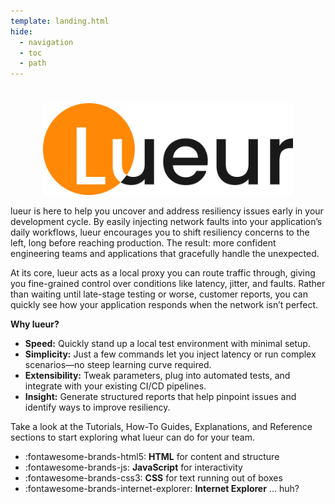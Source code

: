 ```yaml
---
template: landing.html
hide:
  - navigation
  - toc
  - path
---
```


#

<p align="center">
  <picture>
      <source srcset="/assets/lueur.svg" media="(prefers-color-scheme: light)">
      <source srcset="/assets/lueur-inverted.svg" media="(prefers-color-scheme: dark)">
      <img src="/assets/lueur.svg" width="400px">
  </picture>
</p>

lueur is here to help you uncover and address resiliency issues early in your
development cycle. By easily injecting network faults into your application’s
daily workflows, lueur encourages you to shift resiliency concerns to the left,
long before reaching production. The result: more confident engineering teams
and applications that gracefully handle the unexpected.

At its core, lueur acts as a local proxy you can route traffic through, giving
you fine-grained control over conditions like latency, jitter, and faults.
Rather than waiting until late-stage testing or worse, customer reports, you
can quickly see how your application responds when the network isn’t perfect.

**Why lueur?**

- **Speed:** Quickly stand up a local test environment with minimal setup.
- **Simplicity:** Just a few commands let you inject latency or run complex
  scenarios—no steep learning curve required.
- **Extensibility:** Tweak parameters, plug into automated tests, and integrate
  with your existing CI/CD pipelines.
- **Insight:** Generate structured reports that help pinpoint issues and
  identify ways to improve resiliency.

Take a look at the Tutorials, How-To Guides, Explanations, and Reference
sections to start exploring what lueur can do for your team.

<div class="grid cards" markdown>

- :fontawesome-brands-html5: __HTML__ for content and structure
- :fontawesome-brands-js: __JavaScript__ for interactivity
- :fontawesome-brands-css3: __CSS__ for text running out of boxes
- :fontawesome-brands-internet-explorer: __Internet Explorer__ ... huh?

</div>